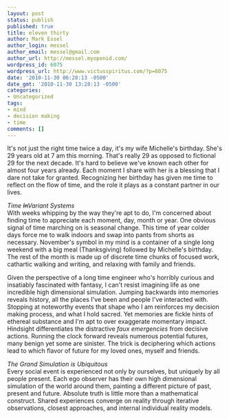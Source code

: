 ```yaml
---
layout: post
status: publish
published: true
title: eleven thirty
author: Mark Essel
author_login: messel
author_email: messel@gmail.com
author_url: http://messel.myopenid.com/
wordpress_id: 6075
wordpress_url: http://www.victusspiritus.com/?p=6075
date: '2010-11-30 06:28:13 -0500'
date_gmt: '2010-11-30 13:28:13 -0500'
categories:
- Uncategorized
tags:
- mind
- decision making
- time
comments: []
---
```

<p><a href="http://www.stuckincustoms.com/2010/11/26/the-louvre/"><img src="http://www.victusspiritus.com/wp-content/uploads/2010/11/20101130-085616.jpg" alt="" class="alignnone size-full" /></a><br />
It's not just the right time twice a day, it's my wife Michelle's birthday. She's 29 years old at 7 am this morning. That's really 29 as opposed to fictional 29 for the next decade. It's hard to believe we've known each other for almost four years already. Each moment I share with her is a blessing that I dare not take for granted. Recognizing her birthday has given me time to reflect on the flow of time, and the role it plays as a constant partner in our lives.</p>
<p><i>Time <strike>In</strike>Variant Systems</i><br />
With weeks whipping by the way they're apt to do, I'm concerned about finding time to appreciate each moment, day, month or year. One obvious signal of time marching on is seasonal change. This time of year colder days force me to walk indoors and swap into pants from shorts as necessary. November's symbol in my mind is a container of a single long weekend with a big meal (Thanksgiving) followed by Michelle's birthday. The rest of the month is made up of discrete time chunks of focused work, cathartic walking and writing, and relaxing with family and friends.</p>
<p>Given the perspective of a long time engineer who's horribly curious and insatiably fascinated with fantasy, I can't resist imagining life as one incredible high dimensional simulation. Jumping backwards into memories reveals history, all the places I've been and people I've interacted with. Stopping at noteworthy events that shape who I am reinforces my decision making process, and what I hold sacred. Yet memories are fickle hints of ethereal substance and I'm apt to over exaggerate momentary impact. Hindsight differentiates the distractive <i>faux emergencies</I> from decisive actions. Running the clock forward reveals numerous potential futures, many benign yet some are sinister. The trick is deciphering which actions lead to which flavor of future for my loved ones, myself and friends.</p>
<p><I>The Grand Simulation is Ubiquitous</I><br />
Every social event is experienced not only by ourselves, but uniquely by all people present. Each ego observer has their own high dimensional simulation of the world around them, painting a different picture of past, present and future. Absolute truth is little more than a mathematical construct. Shared experiences converge on reality through iterative observations, closest approaches, and internal individual reality models.<br/></p>
